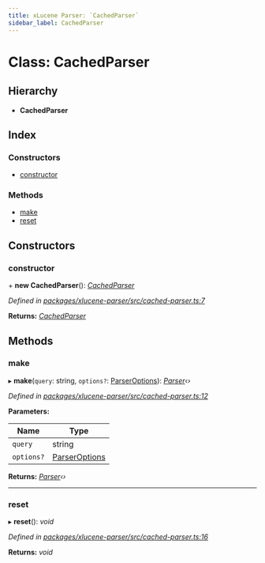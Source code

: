 ```yaml
---
title: xLucene Parser: `CachedParser`
sidebar_label: CachedParser
---
```


# Class: CachedParser

## Hierarchy

* **CachedParser**

## Index

### Constructors

* [constructor](cachedparser.md#constructor)

### Methods

* [make](cachedparser.md#make)
* [reset](cachedparser.md#reset)

## Constructors

###  constructor

\+ **new CachedParser**(): *[CachedParser](cachedparser.md)*

*Defined in [packages/xlucene-parser/src/cached-parser.ts:7](https://github.com/terascope/teraslice/blob/b843209f9/packages/xlucene-parser/src/cached-parser.ts#L7)*

**Returns:** *[CachedParser](cachedparser.md)*

## Methods

###  make

▸ **make**(`query`: string, `options?`: [ParserOptions](../interfaces/parseroptions.md)): *[Parser](parser.md)‹›*

*Defined in [packages/xlucene-parser/src/cached-parser.ts:12](https://github.com/terascope/teraslice/blob/b843209f9/packages/xlucene-parser/src/cached-parser.ts#L12)*

**Parameters:**

Name | Type |
------ | ------ |
`query` | string |
`options?` | [ParserOptions](../interfaces/parseroptions.md) |

**Returns:** *[Parser](parser.md)‹›*

___

###  reset

▸ **reset**(): *void*

*Defined in [packages/xlucene-parser/src/cached-parser.ts:16](https://github.com/terascope/teraslice/blob/b843209f9/packages/xlucene-parser/src/cached-parser.ts#L16)*

**Returns:** *void*
